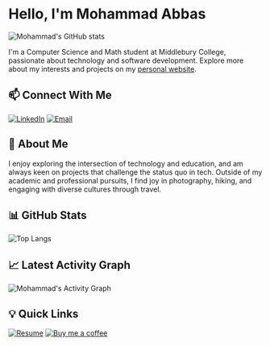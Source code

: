 # Hello, I'm Mohammad Abbas

![Mohammad's GitHub stats](https://github-readme-stats.vercel.app/api?username=MohammadAbbas393&show_icons=true&theme=tokyonight)

I'm a Computer Science and Math student at Middlebury College, passionate about technology and software development. Explore more about my interests and projects on my [personal website](https://mohammadabbas393.vercel.app/).

## 📫 Connect With Me
[![LinkedIn](https://img.shields.io/badge/LinkedIn-Mohammad_Abbas-blue?style=flat-square&logo=linkedin)](https://www.linkedin.com/in/mohammadabbas1594/)
[![Email](https://img.shields.io/badge/Email-mohamadabbas393%40gmail.com-red?style=flat-square&logo=gmail)](mailto:mohamadabbas393@gmail.com)

## 📘 About Me

I enjoy exploring the intersection of technology and education, and am always keen on projects that challenge the status quo in tech. Outside of my academic and professional pursuits, I find joy in photography, hiking, and engaging with diverse cultures through travel.

## 📊 GitHub Stats
![Top Langs](https://github-readme-stats.vercel.app/api/top-langs/?username=MohammadAbbas393&layout=compact&theme=tokyonight)

## 📈 Latest Activity Graph
![Mohammad's Activity Graph](https://activity-graph.herokuapp.com/graph?username=MohammadAbbas393&theme=github)

## 💡 Quick Links
[![Resume](https://img.shields.io/badge/View-Resume-green.svg?style=flat-square)](https://link-to-your-resume.com)
[![Buy me a coffee](https://cdn.buymeacoffee.com/buttons/v2/default-yellow.png)](https://www.buymeacoffee.com/MohammadAbbas)

